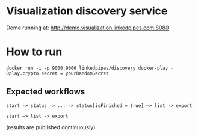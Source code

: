 # Visualization discovery service

Demo running at: http://demo.visualization.linkedpipes.com:8080

# How to run
```
docker run -i -p 9000:9000 linkedpipes/discovery docker-play -Dplay.crypto.secret = yourRandomSecret
```

## Expected workflows
```
start -> status -> ... -> status[isFinished = true] –> list -> export
```

```
start –> list -> export
``` 
(results are published continuously)

